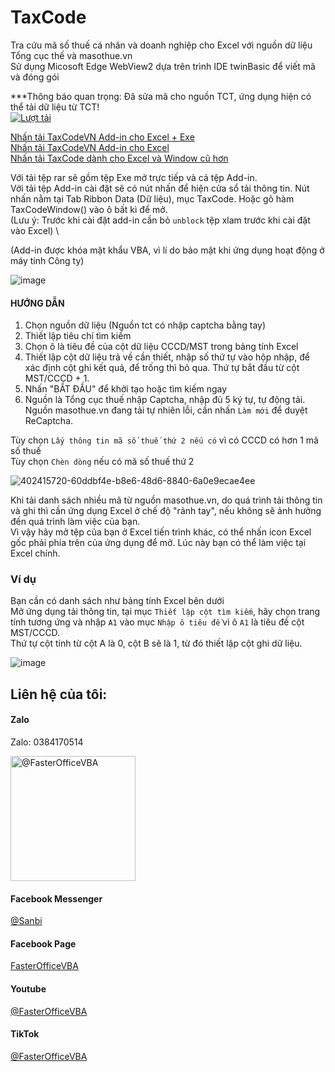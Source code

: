 # TaxCode
 Tra cứu mã số thuế cá nhân và doanh nghiệp cho Excel với nguồn dữ liệu Tổng cục thế và masothue.vn \
 Sử dụng Micosoft Edge WebView2 dựa trên trình IDE twinBasic để viết mã và đóng gói

***Thông báo quan trọng: Đã sửa mã cho nguồn TCT, ứng dụng hiện có thể tải dữ liệu từ TCT! \
[![Lượt tải](https://img.shields.io/github/downloads/SanbiVN/TaxCodeVN/total.svg)](https://github.com/SanbiVN/TaxCodeVN/releases/download/tax_code/TaxCodeVN_v3.28.rar) 

[Nhấn tải TaxCodeVN Add-in cho Excel + Exe](https://github.com/SanbiVN/TaxCodeVN/releases/download/tax_code/TaxCodeVN_v3.28.rar) \
[Nhấn tải TaxCodeVN Add-in cho Excel](https://github.com/SanbiVN/TaxCodeVN/releases/download/tax_code/TaxCodeVN_v3.28.xlam) \
[Nhấn tải TaxCode dành cho Excel và Window cũ hơn](https://github.com/SanbiVN/TaxCodeVN/releases/download/tax_code/TaxCode_IE.xlsm)


Với tải tệp rar sẽ gồm tệp Exe mở trực tiếp và cả tệp Add-in. \
Với tải tệp Add-in cài đặt sẽ có nút nhấn để hiện cửa sổ tải thông tin. Nút nhấn nằm tại Tab Ribbon Data (Dữ liệu), mục TaxCode.
Hoặc gõ hàm TaxCodeWindow() vào ô bất kì để mở. \
(Lưu ý: Trước khi cài đặt add-in cần bỏ ```unblock``` tệp xlam trước khi cài đặt vào Excel) \

(Add-in được khóa mật khẩu VBA, vì lí do bảo mật khi ứng dụng hoạt động ở máy tính Công ty)

![image](https://github.com/user-attachments/assets/e53a88c7-fcdd-45fe-a501-b2f2d31ba531)

#### HƯỚNG DẪN 
1. Chọn nguồn dữ liệu (Nguồn tct có nhập captcha bằng tay)
2. Thiết lập tiêu chí tìm kiếm
3. Chọn ô là tiêu đề của cột dữ liệu CCCD/MST trong bảng tính Excel
4. Thiết lập cột dữ liệu trả về cần thiết, nhập số thứ tự vào hộp nhập, để xác định cột ghi kết quả, để trống thì bỏ qua. Thứ tự bắt đầu từ cột MST/CCCD + 1.
5. Nhấn "BẮT ĐẦU" để khởi tạo hoặc tìm kiếm ngay
6. Nguồn là Tổng cục thuế nhập Captcha, nhập đủ 5 ký tự, tự động tải. Nguồn masothue.vn đang tải tự nhiên lỗi, cần nhấn ```Làm mới``` để duyệt ReCaptcha.

Tùy chọn ```Lấy thông tin mã số thuế thứ 2 nếu có``` vì có CCCD có hơn 1 mã số thuế \
Tùy chọn ```Chèn dòng``` nếu có mã số thuế thứ 2


![402415720-60ddbf4e-b8e6-48d6-8840-6a0e9ecae4ee](https://github.com/user-attachments/assets/0797ecb0-e292-41b5-a7c8-f3d5ee82868f)

Khi tải danh sách nhiều mã từ nguồn masothue.vn, do quá trình tải thông tin và ghi thì cần ứng dụng Excel ở chế độ "rảnh tay", nếu không sẽ ảnh hưởng đến quá trình làm việc của bạn. \
Vì vậy hãy mở tệp của bạn ở Excel tiến trình khác, có thể nhấn icon Excel gốc phải phía trên của ứng dụng để mở. Lúc này bạn có thể làm việc tại Excel chính.


### Ví dụ

Bạn cần có danh sách như bảng tính Excel bên dưới \
Mở ứng dụng tải thông tin, tại mục ```Thiết lập cột tìm kiếm```, hãy chọn trang tính tương ứng và nhập ```A1``` vào mục ```Nhập ô tiêu đề``` vì ô ```A1``` là tiêu đề cột MST/CCCD.  \
Thứ tự cột tính từ cột A là 0, cột B sẽ là 1, từ đó thiết lập cột ghi dữ liệu​.

![image](https://github.com/user-attachments/assets/44047f32-45db-49b8-96a8-f0793dc57833)



## Liên hệ của tôi:

#### Zalo 
Zalo: 0384170514
<p align="left">
<img title="@FasterOfficeVBA" src="https://github.com/user-attachments/assets/970644a2-f125-440f-9bd9-2f8888187a22" width="200">
</p>

#### Facebook Messenger
[@Sanbi](https://m.me/he.sanbi)

#### Facebook Page
[FasterOfficeVBA](https://facebook.com/FasterOfficeVBA)

#### Youtube
[@FasterOfficeVBA](https://www.youtube.com/@FasterOfficeVBA)

#### TikTok
[@FasterOfficeVBA](https://www.tiktok.com/@fasterofficevba)
